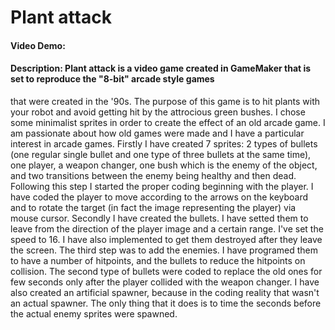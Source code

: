 # Plant attack
#### Video Demo:  <URL HERE>
#### Description: Plant attack is a video game created in GameMaker that is set to reproduce the "8-bit" arcade style games 
 that were created in the '90s. The purpose of this game is to hit plants with your robot and avoid getting hit by the 
 attrocious green bushes. I chose some minimalist sprites in order to create the effect of an old arcade game. I am passionate about how old games were made and I have a particular interest in arcade games. 
 Firstly I have created 7 sprites: 2 types of bullets (one regular single bullet and one type of three bullets at the same time), one player, a weapon changer, one bush which is the enemy of the object, and two transitions between the enemy being healthy and then dead. Following this step I started the proper coding beginning with the player. I have coded the player to move according to the arrows on the keyboard and to rotate the target (in fact the image representing the player) via mouse cursor. Secondly I have created the bullets. I have setted them to leave from the direction of the player image and a certain range. I've set the speed to 16. I have also implemented to get them destroyed after they leave the screen. The third step was to add the enemies. I have programed them to have a number of hitpoints, and the bullets to reduce the hitpoints on collision. The second type of bullets were coded to replace the old ones for few seconds only after the player collided with the weapon changer.
 I have also created an artificial spawner, because in the coding reality that wasn't an actual spawner. The only thing that it does is to time the seconds before the actual enemy sprites were spawned.

